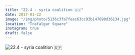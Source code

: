 ```yaml
---
title: "22.4 - syria coalition 🇸🇾"
date: 2017-01-22
image: "/img/photo/5136c3fa7feac63cc93b147690d36134.jpg"
location: "Trafalgar Square"
instagram: true
draft: false
---
```


![22.4 - syria coalition 🇸🇾](/img/photo/5136c3fa7feac63cc93b147690d36134.jpg)
